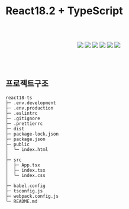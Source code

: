 # React18.2 + TypeScript

<br><br>

<div align="center">
	<img src="https://img.shields.io/badge/React-61DAFB?style=flat&logo=React&logoColor=white" />
	<img src="https://img.shields.io/badge/TypeScript-3178C6?style=flat&logo=TypeScript&logoColor=white" />
	<img src="https://img.shields.io/badge/JavaScript-F7DF1E?style=flat&logo=JavaScript&logoColor=white" />
	<img src="https://img.shields.io/badge/HTML5-E34F26?style=flat&logo=HTML5&logoColor=white" />
	<img src="https://img.shields.io/badge/CSS3-1572B6?style=flat&logo=CSS3&logoColor=white" />
	<img src="https://img.shields.io/badge/Webpack-8DD6F9?style=flat&logo=Webpack&logoColor=white" />
</div>


<br><br>

## 프로젝트구조

```
react18-ts
├─ .env.development
├─ .env.production
├─ .eslintrc
├─ .gitignore
├─ .prettierrc
├─ dist
├─ package-lock.json
├─ package.json
├─ public
│  └─ index.html
│
├─ src
│  ├─ App.tsx
│  ├─ index.tsx
│  └─ index.css
│
├─ babel.config
├─ tsconfig.js
├─ webpack.config.js
└─ README.md
```

